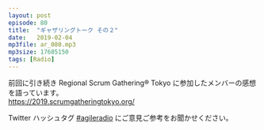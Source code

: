 ```yaml
---
layout: post
episode: 80
title:  "ギャザリングトーク その２"
date:   2019-02-04
mp3file: ar_080.mp3
mp3size: 17685150
tags: [Radio]
---
```


前回に引き続き Regional Scrum Gathering® Tokyo に参加したメンバーの感想を語っています。  
https://2019.scrumgatheringtokyo.org/  

Twitter ハッシュタグ [#agileradio](https://twitter.com/intent/tweet?hashtags=agileradio) にご意見ご参考をお聞かせください。

